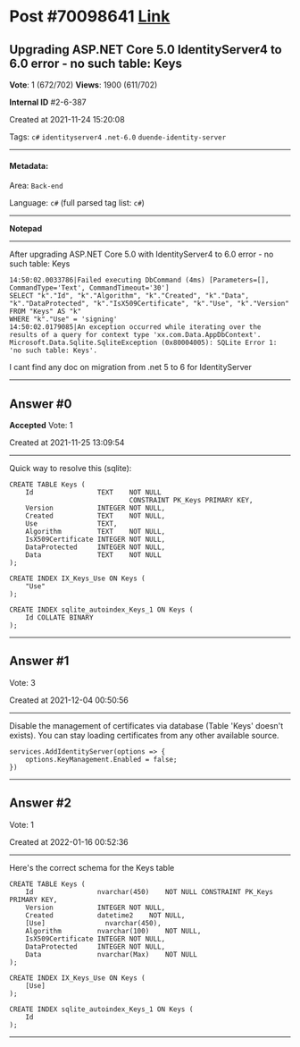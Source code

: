 
# Post \#70098641 [Link](https://stackoverflow.com/questions/70098641/)

## Upgrading ASP.NET Core 5.0 IdentityServer4 to 6.0 error - no such table: Keys

**Vote**: 1 (672/702) **Views**: 1900 (611/702) 

**Internal ID** \#2-6-387

Created at 2021-11-24 15:20:08

Tags: `c#` `identityserver4` `.net-6.0` `duende-identity-server`

----------

#### Metadata:

Area: `Back-end`

Language: `c#` (full parsed tag list: `c#`)

----------

**Notepad**


----------

After upgrading ASP.NET Core 5.0 with IdentityServer4 to 6.0 error - no such table: Keys
```
14:50:02.0033786|Failed executing DbCommand (4ms) [Parameters=[], CommandType='Text', CommandTimeout='30']
SELECT "k"."Id", "k"."Algorithm", "k"."Created", "k"."Data", "k"."DataProtected", "k"."IsX509Certificate", "k"."Use", "k"."Version"
FROM "Keys" AS "k"
WHERE "k"."Use" = 'signing'
14:50:02.0179085|An exception occurred while iterating over the results of a query for context type 'xx.com.Data.AppDbContext'.
Microsoft.Data.Sqlite.SqliteException (0x80004005): SQLite Error 1: 'no such table: Keys'.
```

I cant find any doc on migration from .net 5 to 6 for IdentityServer
 


----------
        
## Answer \#0

**Accepted** Vote: 1

Created at 2021-11-25 13:09:54

------------

Quick way to resolve this (sqlite):
```
CREATE TABLE Keys (
    Id                TEXT    NOT NULL
                              CONSTRAINT PK_Keys PRIMARY KEY,
    Version           INTEGER NOT NULL,
    Created           TEXT    NOT NULL,
    Use               TEXT,
    Algorithm         TEXT    NOT NULL,
    IsX509Certificate INTEGER NOT NULL,
    DataProtected     INTEGER NOT NULL,
    Data              TEXT    NOT NULL
);

CREATE INDEX IX_Keys_Use ON Keys (
    "Use"
);

CREATE INDEX sqlite_autoindex_Keys_1 ON Keys (
    Id COLLATE BINARY
);
```



------------
    
    
## Answer \#1

 Vote: 3

Created at 2021-12-04 00:50:56

------------

Disable the management of certificates via database (Table 'Keys' doesn't exists). You can stay loading certificates from any other available source.
```
services.AddIdentityServer(options => {
    options.KeyManagement.Enabled = false;
})
```



------------
    
    
## Answer \#2

 Vote: 1

Created at 2022-01-16 00:52:36

------------

Here's the correct schema for the Keys table
```
CREATE TABLE Keys (
    Id                nvarchar(450)    NOT NULL CONSTRAINT PK_Keys PRIMARY KEY,
    Version           INTEGER NOT NULL,
    Created           datetime2    NOT NULL,
    [Use]               nvarchar(450),
    Algorithm         nvarchar(100)    NOT NULL,
    IsX509Certificate INTEGER NOT NULL,
    DataProtected     INTEGER NOT NULL,
    Data              nvarchar(Max)    NOT NULL
);

CREATE INDEX IX_Keys_Use ON Keys (
    [Use]
);

CREATE INDEX sqlite_autoindex_Keys_1 ON Keys (
    Id 
);
```



------------
    
    